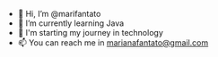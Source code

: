 - 👋 Hi, I’m @marifantato
- 🌱 I’m currently learning Java
- 💞️ I'm starting my journey in technology
- 📫 You can reach me in marianafantato@gmail.com

<!---
marifantato/marifantato is a ✨ special ✨ repository because its `README.md` (this file) appears on your GitHub profile.
You can click the Preview link to take a look at your changes.
--->
